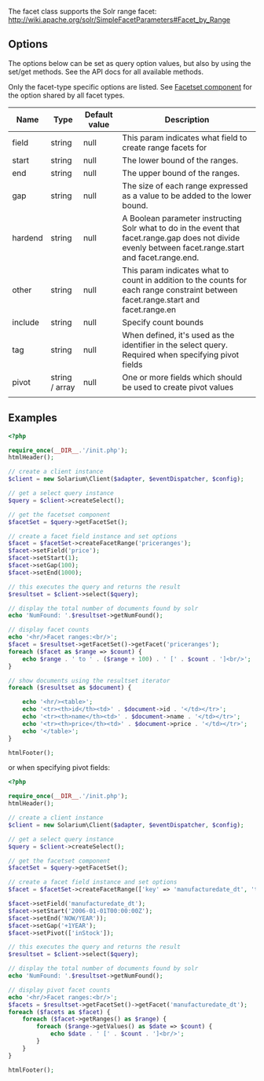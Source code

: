 The facet class supports the Solr range facet: <http://wiki.apache.org/solr/SimpleFacetParameters#Facet_by_Range>

Options
-------

The options below can be set as query option values, but also by using the set/get methods. See the API docs for all available methods.

Only the facet-type specific options are listed. See [Facetset component](V3:Facetset_component "wikilink") for the option shared by all facet types.

| Name    | Type           | Default value | Description                                                                                                                                             |
|---------|----------------|---------------|---------------------------------------------------------------------------------------------------------------------------------------------------------|
| field   | string         | null          | This param indicates what field to create range facets for                                                                                              |
| start   | string         | null          | The lower bound of the ranges.                                                                                                                          |
| end     | string         | null          | The upper bound of the ranges.                                                                                                                          |
| gap     | string         | null          | The size of each range expressed as a value to be added to the lower bound.                                                                             |
| hardend | string         | null          | A Boolean parameter instructing Solr what to do in the event that facet.range.gap does not divide evenly between facet.range.start and facet.range.end. |
| other   | string         | null          | This param indicates what to count in addition to the counts for each range constraint between facet.range.start and facet.range.en                     |
| include | string         | null          | Specify count bounds                                                                                                                                    |
| tag     | string         | null          | When defined, it's used as the identifier in the select query. Required when specifying pivot fields                                                    |
| pivot   | string / array | null          | One or more fields which should be used to create pivot values                                                                                          |
||

Examples
--------

```php
<?php

require_once(__DIR__.'/init.php');
htmlHeader();

// create a client instance
$client = new Solarium\Client($adapter, $eventDispatcher, $config);

// get a select query instance
$query = $client->createSelect();

// get the facetset component
$facetSet = $query->getFacetSet();

// create a facet field instance and set options
$facet = $facetSet->createFacetRange('priceranges');
$facet->setField('price');
$facet->setStart(1);
$facet->setGap(100);
$facet->setEnd(1000);

// this executes the query and returns the result
$resultset = $client->select($query);

// display the total number of documents found by solr
echo 'NumFound: '.$resultset->getNumFound();

// display facet counts
echo '<hr/>Facet ranges:<br/>';
$facet = $resultset->getFacetSet()->getFacet('priceranges');
foreach ($facet as $range => $count) {
    echo $range . ' to ' . ($range + 100) . ' [' . $count . ']<br/>';
}

// show documents using the resultset iterator
foreach ($resultset as $document) {

    echo '<hr/><table>';
    echo '<tr><th>id</th><td>' . $document->id . '</td></tr>';
    echo '<tr><th>name</th><td>' . $document->name . '</td></tr>';
    echo '<tr><th>price</th><td>' . $document->price . '</td></tr>';
    echo '</table>';
}

htmlFooter();

```
or when specifying pivot fields:

```php
<?php

require_once(__DIR__.'/init.php');
htmlHeader();

// create a client instance
$client = new Solarium\Client($adapter, $eventDispatcher, $config);

// get a select query instance
$query = $client->createSelect();

// get the facetset component
$facetSet = $query->getFacetSet();

// create a facet field instance and set options
$facet = $facetSet->createFacetRange(['key' => 'manufacturedate_dt', 'tag' => 'r1']);

$facet->setField('manufacturedate_dt');
$facet->setStart('2006-01-01T00:00:00Z');
$facet->setEnd('NOW/YEAR'));
$facet->setGap('+1YEAR');
$facet->setPivot(['inStock']);

// this executes the query and returns the result
$resultset = $client->select($query);

// display the total number of documents found by solr
echo 'NumFound: '.$resultset->getNumFound();

// display pivot facet counts
echo '<hr/>Facet ranges:<br/>';
$facets = $resultset->getFacetSet()->getFacet('manufacturedate_dt');
foreach ($facets as $facet) {
    foreach ($facet->getRanges() as $range) {
        foreach ($range->getValues() as $date => $count) {
            echo $date . ' [' . $count . ']<br/>';
        }
    }
}

htmlFooter();

```